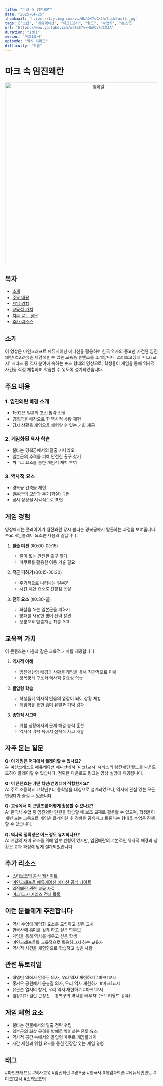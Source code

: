 ```yaml
---
title: "마크 속 임진왜란"
date: "2025-04-25"
thumbnail: "https://i.ytimg.com/vi/HbAOV7dCXJA/hqdefault.jpg"
tags: ["초급", "에듀케이션", "마크1교시", "월드", "수업자", "숏츠"]
url: "https://www.youtube.com/watch?v=HbAOV7dCXJA"
duration: "1:01"
series: "마크1교시"
episode: "역사 시리즈"
difficulty: "초급"
---
```


# 마크 속 임진왜란

<div align="center">
<img src="https://i.ytimg.com/vi/HbAOV7dCXJA/hqdefault.jpg" alt="썸네일" width="600"/>
</div>

## 목차
- [소개](#소개)
- [주요 내용](#주요-내용)
- [게임 경험](#게임-경험)
- [교육적 가치](#교육적-가치)
- [자주 묻는 질문](#자주-묻는-질문)
- [추가 리소스](#추가-리소스)

## 소개
이 영상은 마인크래프트 에듀케이션 에디션을 활용하여 한국 역사의 중요한 사건인 임진왜란(1592년)을 체험해볼 수 있는 교육용 콘텐츠를 소개합니다. 스티브코딩의 '마크1교시' 시리즈 중 역사 분야에 속하는 숏츠 형태의 영상으로, 학생들이 게임을 통해 역사적 사건을 직접 체험하며 학습할 수 있도록 설계되었습니다.

## 주요 내용
### 1. 임진왜란 배경 소개
- 1592년 일본의 조선 침략 전쟁
- 경복궁을 배경으로 한 역사적 상황 재현
- 당시 상황을 게임으로 체험할 수 있는 기회 제공

### 2. 게임화된 역사 학습
- 불타는 경복궁에서의 탈출 시나리오
- 일본군의 추격을 피해 안전한 출구 찾기
- 파쿠르 요소를 통한 게임적 재미 부여

### 3. 역사적 요소
- 경복궁 건축물 재현
- 일본군의 모습과 무기(화살) 구현
- 당시 상황을 시각적으로 표현

## 게임 경험
영상에서는 플레이어가 임진왜란 당시 불타는 경복궁에서 탈출하는 과정을 보여줍니다. 주요 게임플레이 요소는 다음과 같습니다:

1. **탈출 미션** (00:00-00:15)
   - 불이 없는 안전한 출구 찾기
   - 파쿠르를 활용한 이동 기술 필요

2. **적군 피하기** (00:15-00:30)
   - 주기적으로 나타나는 일본군
   - 시간 제한 요소로 긴장감 조성

3. **전투 요소** (00:30-끝)
   - 화살을 쏘는 일본군을 피하기
   - 방패를 사용한 방어 전략 발견
   - 성문으로 탈출하는 최종 목표

## 교육적 가치
이 콘텐츠는 다음과 같은 교육적 가치를 제공합니다:

1. **역사적 이해**
   - 임진왜란의 배경과 상황을 게임을 통해 직관적으로 이해
   - 경복궁의 구조와 역사적 중요성 학습

2. **몰입형 학습**
   - 학생들이 역사적 인물의 입장이 되어 상황 체험
   - 게임화를 통한 흥미 유발과 기억 강화

3. **종합적 사고력**
   - 위험 상황에서의 문제 해결 능력 훈련
   - 역사적 맥락 속에서 전략적 사고 개발

## 자주 묻는 질문
**Q: 이 게임은 어디에서 플레이할 수 있나요?**  
A: 마인크래프트 에듀케이션 에디션에서 '마크1교시' 시리즈의 임진왜란 월드를 다운로드하여 플레이할 수 있습니다. 정확한 다운로드 링크는 영상 설명에 제공됩니다.

**Q: 이 콘텐츠는 어떤 학년/연령대에 적합한가요?**  
A: 주로 초등학교 고학년부터 중학생을 대상으로 설계되었으나, 역사에 관심 있는 모든 연령대가 즐길 수 있습니다.

**Q: 교실에서 이 콘텐츠를 어떻게 활용할 수 있나요?**  
A: 한국사 수업 중 임진왜란 단원을 학습할 때 보조 교재로 활용할 수 있으며, 학생들이 개별 또는 그룹으로 게임을 플레이한 후 경험을 공유하고 토론하는 형태로 수업을 진행할 수 있습니다.

**Q: 역사적 정확성은 어느 정도 유지되나요?**  
A: 게임의 재미 요소를 위해 일부 변형이 있지만, 임진왜란의 기본적인 역사적 배경과 상황은 교과 과정에 맞게 설계되었습니다.

## 추가 리소스
- [스티브코딩 공식 웹사이트](https://stevecoding.kr)
- [마인크래프트 에듀케이션 에디션 공식 사이트](https://education.minecraft.net/)
- [임진왜란 관련 교육 자료](링크)
- [마크1교시 시리즈 전체 목록](링크)

## 이런 분들에게 추천합니다
- 역사 수업에 게임화 요소를 도입하고 싶은 교사
- 한국사에 흥미를 갖게 하고 싶은 학부모
- 게임을 통해 역사를 배우고 싶은 학생
- 마인크래프트를 교육적으로 활용하고자 하는 교육자
- 역사적 사건을 체험형으로 학습하고 싶은 사람

## 관련 튜토리얼
- 하얼빈 역에서 안중근 의사, 우리 역사 재현하기 #마크1교시
- 홍커우 공원에서 윤봉길 의사, 우리 역사 재현하기 #마크1교시
- 유관순 열사의 항거, 우리 역사 재현하기 #마크1교시
- 일장기가 걸린 근정전... 경복궁의 역사를 배우자! (스토리월드 공유)

## 게임 체험 요소
- 불타는 건물에서의 탈출 전략 수립
- 일본군의 화살 공격을 방패로 방어하는 전투 요소
- 역사적 공간 속에서의 몰입형 파쿠르 게임플레이
- 시간 제한과 위험 요소를 통한 긴장감 있는 게임 경험

## 태그
#마인크래프트 #역사교육 #임진왜란 #경복궁 #한국사 #게임화학습 #에듀테인먼트 #마크1교시 #스티브코딩